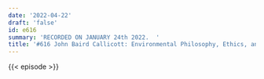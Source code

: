 ```yaml
---
date: '2022-04-22'
draft: 'false'
id: e616
summary: 'RECORDED ON JANUARY 24th 2022.  '
title: '#616 John Baird Callicott: Environmental Philosophy, Ethics, and Climate Change'
---
```

{{< episode >}}

